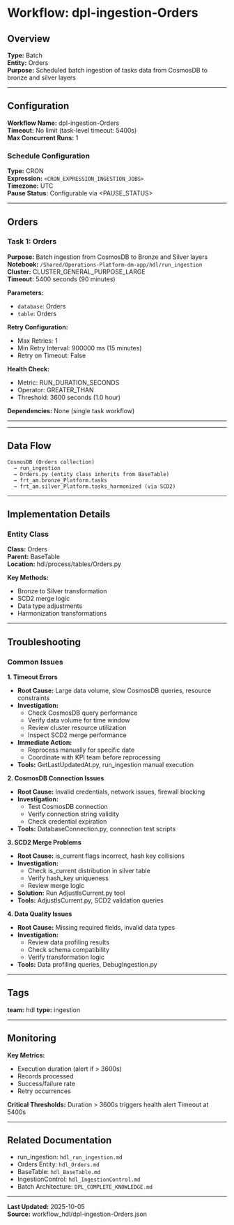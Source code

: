 # Workflow: dpl-ingestion-Orders

## Overview

**Type:** Batch  
**Entity:** Orders  
**Purpose:** Scheduled batch ingestion of tasks data from CosmosDB to bronze and silver layers

---

## Configuration

**Workflow Name:** dpl-ingestion-Orders  
**Timeout:** No limit (task-level timeout: 5400s)  
**Max Concurrent Runs:** 1

### Schedule Configuration

**Type:** CRON  
**Expression:** `<CRON_EXPRESSION_INGESTION_JOBS>`  
**Timezone:** UTC  
**Pause Status:** Configurable via <PAUSE_STATUS>

---

## Orders

### Task 1: Orders

**Purpose:** Batch ingestion from CosmosDB to Bronze and Silver layers  
**Notebook:** `/Shared/Operations-Platform-dm-app/hdl/run_ingestion`  
**Cluster:** CLUSTER_GENERAL_PURPOSE_LARGE  
**Timeout:** 5400 seconds (90 minutes)

**Parameters:**
- `database`: Orders
- `table`: Orders

**Retry Configuration:**
- Max Retries: 1
- Min Retry Interval: 900000 ms (15 minutes)
- Retry on Timeout: False

**Health Check:**
- Metric: RUN_DURATION_SECONDS
- Operator: GREATER_THAN
- Threshold: 3600 seconds (1.0 hour)

**Dependencies:** None (single task workflow)

---

---

## Data Flow

```
CosmosDB (Orders collection)
  → run_ingestion
  → Orders.py (entity class inherits from BaseTable)
  → frt_am.bronze_Platform.tasks
  → frt_am.silver_Platform.tasks_harmonized (via SCD2)
```

---

## Implementation Details

### Entity Class

**Class:** Orders  
**Parent:** BaseTable  
**Location:** hdl/process/tables/Orders.py

**Key Methods:**
- Bronze to Silver transformation
- SCD2 merge logic
- Data type adjustments
- Harmonization transformations

---

## Troubleshooting

### Common Issues

**1. Timeout Errors**
- **Root Cause:** Large data volume, slow CosmosDB queries, resource constraints
- **Investigation:**
  - Check CosmosDB query performance
  - Verify data volume for time window
  - Review cluster resource utilization
  - Inspect SCD2 merge performance
- **Immediate Action:** 
  - Reprocess manually for specific date
  - Coordinate with KPI team before reprocessing
- **Tools:** GetLastUpdatedAt.py, run_ingestion manual execution

**2. CosmosDB Connection Issues**
- **Root Cause:** Invalid credentials, network issues, firewall blocking
- **Investigation:**
  - Test CosmosDB connection
  - Verify connection string validity
  - Check credential expiration
- **Tools:** DatabaseConnection.py, connection test scripts

**3. SCD2 Merge Problems**
- **Root Cause:** is_current flags incorrect, hash key collisions
- **Investigation:**
  - Check is_current distribution in silver table
  - Verify hash_key uniqueness
  - Review merge logic
- **Solution:** Run AdjustIsCurrent.py tool
- **Tools:** AdjustIsCurrent.py, SCD2 validation queries

**4. Data Quality Issues**
- **Root Cause:** Missing required fields, invalid data types
- **Investigation:**
  - Review data profiling results
  - Check schema compatibility
  - Verify transformation logic
- **Tools:** Data profiling queries, DebugIngestion.py

---

## Tags

**team:** hdl
**type:** ingestion

---

## Monitoring

**Key Metrics:**
- Execution duration (alert if > 3600s)
- Records processed
- Success/failure rate
- Retry occurrences

**Critical Thresholds:**
Duration > 3600s triggers health alert
Timeout at 5400s

---

## Related Documentation

- run_ingestion: `hdl_run_ingestion.md`
- Orders Entity: `hdl_Orders.md`
- BaseTable: `hdl_BaseTable.md`
- IngestionControl: `hdl_IngestionControl.md`
- Batch Architecture: `DPL_COMPLETE_KNOWLEDGE.md`

---

**Last Updated:** 2025-10-05  
**Source:** workflow_hdl/dpl-ingestion-Orders.json
